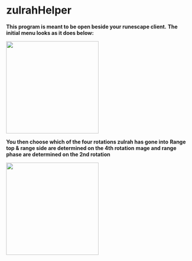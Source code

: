 # zulrahHelper

 **This program is meant to be open beside your runescape client.**
 **The initial menu looks as it does below:**

<img src="https://imgur.com/piarPb6.png" width="250">

**You then choose which of the four rotations zulrah has gone into**
**Range top & range side are determined on the 4th rotation**
**mage and range phase are determined on the 2nd rotation**

<img src="https://imgur.com/2zK0Jg2.png" width="250">
